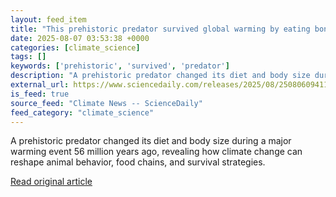 ```yaml
---
layout: feed_item
title: "This prehistoric predator survived global warming by eating bones"
date: 2025-08-07 03:53:38 +0000
categories: [climate_science]
tags: []
keywords: ['prehistoric', 'survived', 'predator']
description: "A prehistoric predator changed its diet and body size during a major warming event 56 million years ago, revealing how climate change can reshape animal beha..."
external_url: https://www.sciencedaily.com/releases/2025/08/250806094118.htm
is_feed: true
source_feed: "Climate News -- ScienceDaily"
feed_category: "climate_science"
---
```


A prehistoric predator changed its diet and body size during a major warming event 56 million years ago, revealing how climate change can reshape animal behavior, food chains, and survival strategies.

[Read original article](https://www.sciencedaily.com/releases/2025/08/250806094118.htm)

